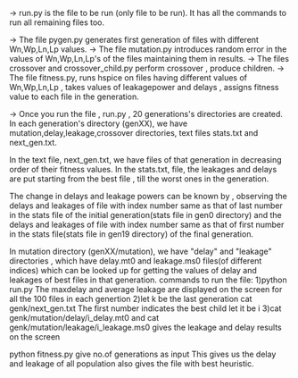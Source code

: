 -> run.py is the file to be run (only file to be run). It has all the commands to run all remaining files too.

-> The file pygen.py generates first generation of files with different Wn,Wp,Ln,Lp values.
-> The file mutation.py introduces random error in the values of Wn,Wp,Ln,Lp's of the files  maintaining them in results.
-> The files crossover and crossover_child.py perform crossover , produce children.
-> The file fitness.py, runs hspice on files having different values of Wn,Wp,Ln,Lp , takes values of leakagepower and delays , assigns fitness value to each file in the generation.

-> Once you run the file , run.py , 20 generations's directories are created.
In each generation's directory (genXX),  we have mutation,delay,leakage,crossover directories, text files stats.txt and next_gen.txt.

In the text file, next_gen.txt, we have files  of that generation in decreasing order of their fitness values.
In the stats.txt, file, the leakages and delays are put starting from the best file , till the worst ones in the generation. 

The change in delays and leakage powers can be known by , 
observing the delays and leakages of file with index number same as that of last number in the stats file of the initial generation(stats file in gen0 directory) and
the delays and leakages of file with index number same as that of first number in the stats file(stats file in gen19 directory) of the final generation.
 

In mutation directory (genXX/mutation),
we have "delay" and "leakage" directories , which have delay.mt0 and leakage.ms0 files(of different indices) which can be looked up for getting the values of delay and leakages of best files in that generation.
commands to run the file:
1)python run.py 
The maxdelay and average leakage are displayed on the screen for all the 100 files in each genertion
2)let k be the last generation
cat genk/next_gen.txt
The first number indicates the best child let it be i
3)cat genk/mutation/delay/i_delay.mt0
and 
cat genk/mutation/leakage/i_leakage.ms0
gives the leakage and delay results on the screen 


python fitness.py 
give no.of generations as input 
This gives us the delay and leakage of all population also gives the file with best heuristic.




 


